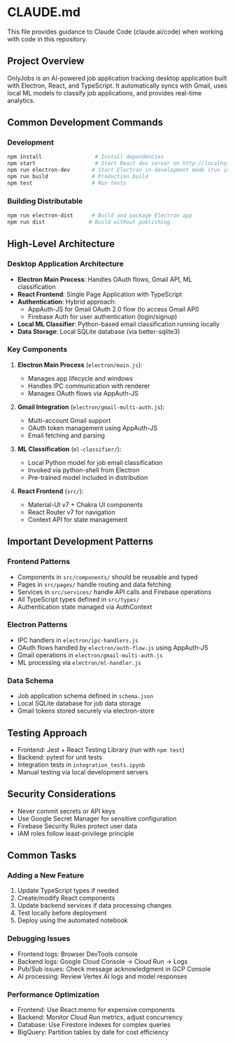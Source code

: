 # CLAUDE.md

This file provides guidance to Claude Code (claude.ai/code) when working with code in this repository.

## Project Overview

OnlyJobs is an AI-powered job application tracking desktop application built with Electron, React, and TypeScript. It automatically syncs with Gmail, uses local ML models to classify job applications, and provides real-time analytics.

## Common Development Commands

### Development
```bash
npm install                 # Install dependencies
npm start                   # Start React dev server on http://localhost:3000
npm run electron-dev       # Start Electron in development mode (run in separate terminal)
npm run build              # Production build
npm test                   # Run tests
```

### Building Distributable
```bash
npm run electron-dist      # Build and package Electron app
npm run dist              # Build without publishing
```

## High-Level Architecture

### Desktop Application Architecture
- **Electron Main Process**: Handles OAuth flows, Gmail API, ML classification
- **React Frontend**: Single Page Application with TypeScript
- **Authentication**: Hybrid approach:
  - AppAuth-JS for Gmail OAuth 2.0 flow (to access Gmail API)
  - Firebase Auth for user authentication (login/signup)
- **Local ML Classifier**: Python-based email classification running locally
- **Data Storage**: Local SQLite database (via better-sqlite3)

### Key Components
1. **Electron Main Process** (`electron/main.js`):
   - Manages app lifecycle and windows
   - Handles IPC communication with renderer
   - Manages OAuth flows via AppAuth-JS

2. **Gmail Integration** (`electron/gmail-multi-auth.js`):
   - Multi-account Gmail support
   - OAuth token management using AppAuth-JS
   - Email fetching and parsing

3. **ML Classification** (`ml-classifier/`):
   - Local Python model for job email classification
   - Invoked via python-shell from Electron
   - Pre-trained model included in distribution

4. **React Frontend** (`src/`):
   - Material-UI v7 + Chakra UI components
   - React Router v7 for navigation
   - Context API for state management

## Important Development Patterns

### Frontend Patterns
- Components in `src/components/` should be reusable and typed
- Pages in `src/pages/` handle routing and data fetching
- Services in `src/services/` handle API calls and Firebase operations
- All TypeScript types defined in `src/types/`
- Authentication state managed via AuthContext

### Electron Patterns
- IPC handlers in `electron/ipc-handlers.js`
- OAuth flows handled by `electron/auth-flow.js` using AppAuth-JS
- Gmail operations in `electron/gmail-multi-auth.js`
- ML processing via `electron/ml-handler.js`

### Data Schema
- Job application schema defined in `schema.json`
- Local SQLite database for job data storage
- Gmail tokens stored securely via electron-store

## Testing Approach
- Frontend: Jest + React Testing Library (run with `npm test`)
- Backend: pytest for unit tests
- Integration tests in `integration_tests.ipynb`
- Manual testing via local development servers

## Security Considerations
- Never commit secrets or API keys
- Use Google Secret Manager for sensitive configuration
- Firebase Security Rules protect user data
- IAM roles follow least-privilege principle

## Common Tasks

### Adding a New Feature
1. Update TypeScript types if needed
2. Create/modify React components
3. Update backend services if data processing changes
4. Test locally before deployment
5. Deploy using the automated notebook

### Debugging Issues
- Frontend logs: Browser DevTools console
- Backend logs: Google Cloud Console → Cloud Run → Logs
- Pub/Sub issues: Check message acknowledgment in GCP Console
- AI processing: Review Vertex AI logs and model responses

### Performance Optimization
- Frontend: Use React.memo for expensive components
- Backend: Monitor Cloud Run metrics, adjust concurrency
- Database: Use Firestore indexes for complex queries
- BigQuery: Partition tables by date for cost efficiency
